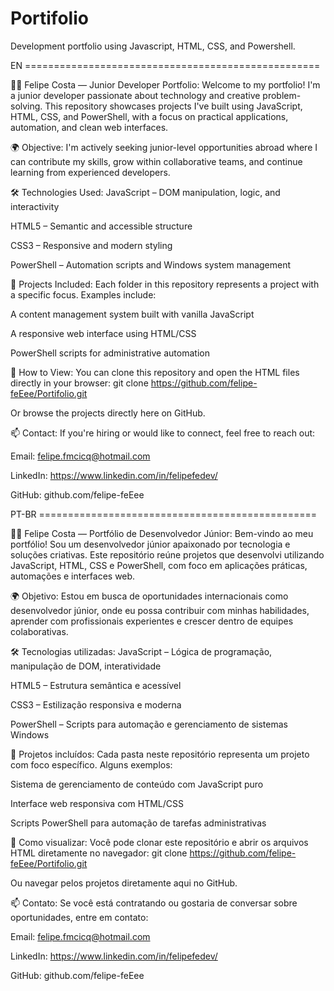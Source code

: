 # Portifolio
Development portfolio using Javascript, HTML, CSS, and Powershell.

EN ===================================================

🧑‍💻 Felipe Costa — Junior Developer Portfolio: 
Welcome to my portfolio! I'm a junior developer passionate about technology and creative problem-solving. This repository showcases projects I've built using JavaScript, HTML, CSS, and PowerShell, with a focus on practical applications, automation, and clean web interfaces.

🌍 Objective: 
I'm actively seeking junior-level opportunities abroad where I can contribute my skills, grow within collaborative teams, and continue learning from experienced developers.

🛠️ Technologies Used: 
JavaScript – DOM manipulation, logic, and interactivity

HTML5 – Semantic and accessible structure

CSS3 – Responsive and modern styling

PowerShell – Automation scripts and Windows system management

📁 Projects Included: 
Each folder in this repository represents a project with a specific focus. Examples include:

A content management system built with vanilla JavaScript

A responsive web interface using HTML/CSS

PowerShell scripts for administrative automation

🚀 How to View: 
You can clone this repository and open the HTML files directly in your browser: git clone https://github.com/felipe-feEee/Portifolio.git

Or browse the projects directly here on GitHub.

📫 Contact: 
If you're hiring or would like to connect, feel free to reach out:

Email: felipe.fmcicq@hotmail.com

LinkedIn: https://www.linkedin.com/in/felipefedev/

GitHub: github.com/felipe-feEee



PT-BR ================================================

🧑‍💻 Felipe Costa — Portfólio de Desenvolvedor Júnior: 
Bem-vindo ao meu portfólio! Sou um desenvolvedor júnior apaixonado por tecnologia e soluções criativas. Este repositório reúne projetos que desenvolvi utilizando JavaScript, HTML, CSS e PowerShell, com foco em aplicações práticas, automações e interfaces web.

🌍 Objetivo: 
Estou em busca de oportunidades internacionais como desenvolvedor júnior, onde eu possa contribuir com minhas habilidades, aprender com profissionais experientes e crescer dentro de equipes colaborativas.

🛠️ Tecnologias utilizadas: 
JavaScript – Lógica de programação, manipulação de DOM, interatividade

HTML5 – Estrutura semântica e acessível

CSS3 – Estilização responsiva e moderna

PowerShell – Scripts para automação e gerenciamento de sistemas Windows

📁 Projetos incluídos: 
Cada pasta neste repositório representa um projeto com foco específico. Alguns exemplos:

Sistema de gerenciamento de conteúdo com JavaScript puro

Interface web responsiva com HTML/CSS

Scripts PowerShell para automação de tarefas administrativas

🚀 Como visualizar: 
Você pode clonar este repositório e abrir os arquivos HTML diretamente no navegador: git clone https://github.com/felipe-feEee/Portifolio.git

Ou navegar pelos projetos diretamente aqui no GitHub.

📫 Contato: 
Se você está contratando ou gostaria de conversar sobre oportunidades, entre em contato:

Email: felipe.fmcicq@hotmail.com

LinkedIn: https://www.linkedin.com/in/felipefedev/

GitHub: github.com/felipe-feEee
